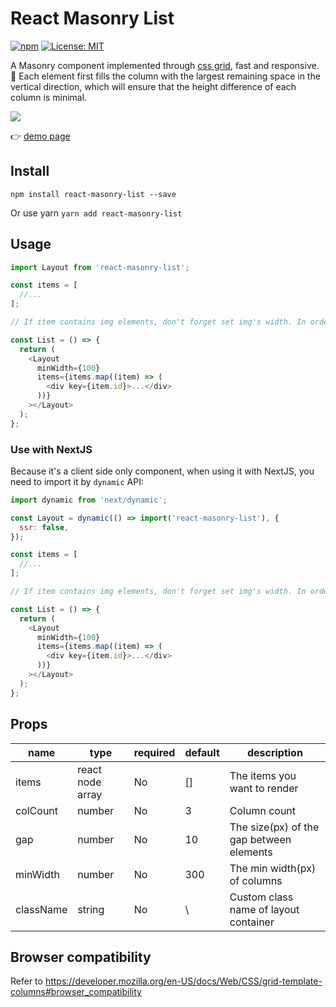 # React Masonry List

[![npm](https://img.shields.io/npm/v/react-masonry-list.svg?style=flat-square)](https://www.npmjs.com/package/react-masonry-list)
[![License: MIT](https://img.shields.io/badge/License-MIT-yellow.svg)](https://opensource.org/licenses/MIT)

A Masonry component implemented through [css grid](https://developer.mozilla.org/en-US/docs/Web/CSS/CSS_Grid_Layout), fast and responsive.
:star2: Each element first fills the column with the largest remaining space in the vertical direction, which will ensure that the height difference of each column is minimal.

![](https://user-images.githubusercontent.com/16912880/177976842-35ca3306-33ef-44c1-ab23-b19fb2f4366f.gif)

:point_right: [demo page](https://react-masonry-list.vercel.app/)

## Install

`npm install react-masonry-list --save`

Or use yarn
`yarn add react-masonry-list`

## Usage

```js
import Layout from 'react-masonry-list';

const items = [
  //...
];

// If item contains img elements, don't forget set img's width. In order to get a better display effect, you can also set img's `object-fit` to `contain`.

const List = () => {
  return (
    <Layout
      minWidth={100}
      items={items.map((item) => (
        <div key={item.id}>...</div>
      ))}
    ></Layout>
  );
};
```

### Use with NextJS

Because it's a client side only component, when using it with NextJS, you need to import it by `dynamic` API:

```js
import dynamic from 'next/dynamic';

const Layout = dynamic(() => import('react-masonry-list'), {
  ssr: false,
});

const items = [
  //...
];

// If item contains img elements, don't forget set img's width. In order to get a better display effect, you can also set img's `object-fit` to `contain`.

const List = () => {
  return (
    <Layout
      minWidth={100}
      items={items.map((item) => (
        <div key={item.id}>...</div>
      ))}
    ></Layout>
  );
};
```

## Props

| name      | type             | required | default | description                              |
| --------- | ---------------- | -------- | ------- | ---------------------------------------- |
| items     | react node array | No       | []      | The items you want to render             |
| colCount  | number           | No       | 3       | Column count                             |
| gap       | number           | No       | 10      | The size(px) of the gap between elements |
| minWidth  | number           | No       | 300     | The min width(px) of columns             |
| className | string           | No       | \       | Custom class name of layout container    |

## Browser compatibility

Refer to https://developer.mozilla.org/en-US/docs/Web/CSS/grid-template-columns#browser_compatibility
